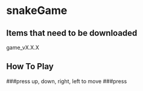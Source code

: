 # snakeGame
## Items that need to be downloaded
  game_vX.X.X
## How To Play
  ###press up, down, right, left to move
  ###press
  

